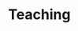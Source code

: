 ---
title: Teaching
summary: Courses I have taught
type: landing

cascade:
  - _target:
      kind: page
    params:
      show_breadcrumb: true

sections:
  - block: collection
    id: teaching
    content:
      title: Teaching
      text: I taught for 6 years at Western Washington University. Here is a list of courses I taught.
      filters:
        folders:
          - teaching
    design:
      date_format: '2006'
      view: article-grid
      fill_image: false
      columns: 3
---